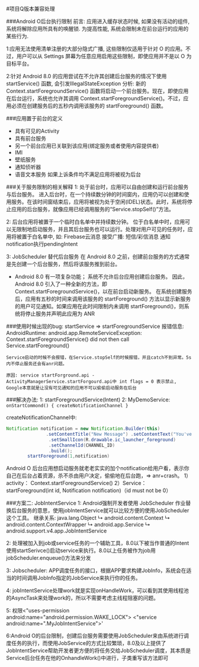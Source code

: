 #项目Q版本兼容处理

###Android O后台执行限制
前言: 应用进入缓存状态时候, 如果没有活动的组件, 系统将解除应用所具有的唤醒锁. 为提高性能, 系统会限制未在前台运行的应用的某些行为.

1:应用无法使用清单注册的大部分隐式广播, 这些限制仅适用于针对 O 的应用。不过，用户可以从 Settings 屏幕为任意应用启用这些限制，即使应用并不是以 O 为目标平台。

2:针对 Android 8.0 的应用尝试在不允许其创建后台服务的情况下使用 startService() 函数, 会引发IllegalStateException
    分析: 新的 Context.startForegroundService() 函数将启动一个前台服务。现在，即使应用在后台运行，系统也允许其调用 Context.startForegroundService()。不过，应用必须在创建服务后的五秒内调用该服务的 startForeground() 函数。

###应用置于前台的定义
- 具有可见的Activity
- 具有前台服务
- 另一个前台应用已关联到该应用(绑定服务或者使用内容提供者)
- IMI
- 壁纸服务
- 通知侦听器
- 语音文本服务
如果上诉条件均不满足应用将被视为后台

###关于服务限制的相关解释
1: 处于前台时，应用可以自由创建和运行前台服务与后台服务。 进入后台时，在一个持续数分钟的时间窗内，应用仍可以创建和使用服务。在该时间窗结束后，应用将被视为处于空闲(IDEL)状态。此时，系统将停止应用的后台服务，就像应用已经调用服务的“Service.stopSelf()”方法。

2: 后台应用将被置于一个临时白名单中并持续数分钟。 位于白名单中时，应用可以无限制地启动服务，并且其后台服务也可以运行。处理对用户可见的任务时，应用将被置于白名单中, 如:
Firebase云消息
接受广播: 短信/彩信消息
通知notification执行pendingIntent

3: JobScheduler 替代后台服务
在 Android 8.0 之前，创建前台服务的方式通常是先创建一个后台服务，然后将该服务推到前台。
* Android 8.0 有一项复杂功能；
	系统不允许后台应用创建后台服务。 因此，Android 8.0 引入了一种全新的方法，即 Context.startForegroundService()，以在前台启动新服务。
	在系统创建服务后，应用有五秒的时间来调用该服务的 startForeground() 方法以显示新服务的用户可见通知。如果应用在此时间限制内未调用 startForeground()，则系统将停止服务并声明此应用为 ANR

###使用时候出现的bug:
startService => startForegroundService
报错信息:
AndroidRuntime: android.app.RemoteServiceException: Context.startForegroundService() did not then call Service.startForeground() 

	Service启动的时候不会报错，在Service.stopSelf的时候报错，并且catch不到异常。5s内不停止服务还会有anr问题。
	
	原因: service startForground.api - ActivityManagerService.startForgourd.api中 int flags = 0 表示禁止,  Google本意就是让没有可见通知的应用不可以偷偷启动服务在后台

###解决办法:
1: startForegroundService(Intent)
2: MyDemoService:
`
onStartCommond() {
   createNotificationChannel
}
`

createNotificationChannel中:
```java 
Notification notification = new Notification.Builder(this)
               .setContentTitle("New Message") .setContentText("You've received new messages.")
                .setSmallIcon(R.drawable.ic_launcher_foreground)
                .setChannelId(CHANNEL_ID)
                .build();
        startForeground(1,notification)
```

Android O 后台应用想启动服务就老老实实的加个notification给用户看，表示你自己在后台占着资源，杀不杀由用户决定，偷偷地在后台跑，=> anr+crash。
1）activity： Context.startForegroundService()
2）Service：startForeground(int id, Notification notification)（id must not be 0）


###方案二: JobIntentService
1: Android强制开发者使用 JobScheduler 作业替换后台服务的意思，使用jobIntentService就可以比较方便的使用JobScheduler这个工具。
继承关系:
 java.lang.Object
    ↳   android.content.Context
       ↳    android.content.ContextWrapper
           ↳    android.app.Service
               ↳    android.support.v4.app.JobIntentService



2: 处理被加入到job或service任务的一个辅助工具，8.0以下被当作普通的Intent使用startSerivce()启动service来执行。8.0以上任务被作为job用jobScheduler.enqueue()方法来分发

3: Jobscheduler: APP调度任务的接口，根据APP要求构建JobInfo，系统会在适当的时间调用JobInfo指定的JobService来执行你的任务。

4: jobIntentService处理work就是实现onHandleWork，可以看到其使用线程池的AsyncTask来处理work的，所以不需要考虑主线程阻塞的问题。

5:
权限<"uses-permission android:name="android.permission.WAKE_LOCK"></uses-permission>
<"service android:name=".MyJobIntentService"></service>'

6:Android O的后台限制，创建后台服务需要使用JobScheduler来由系统进行调度任务的执行，而使用JobService的方式比较繁琐，8.0及以上提供了JobIntentService帮助开发者更方便的将任务交给JobScheduler调度，其本质是Service后台任务在他的OnhandleWork()中进行，子类重写该方法即可




 
